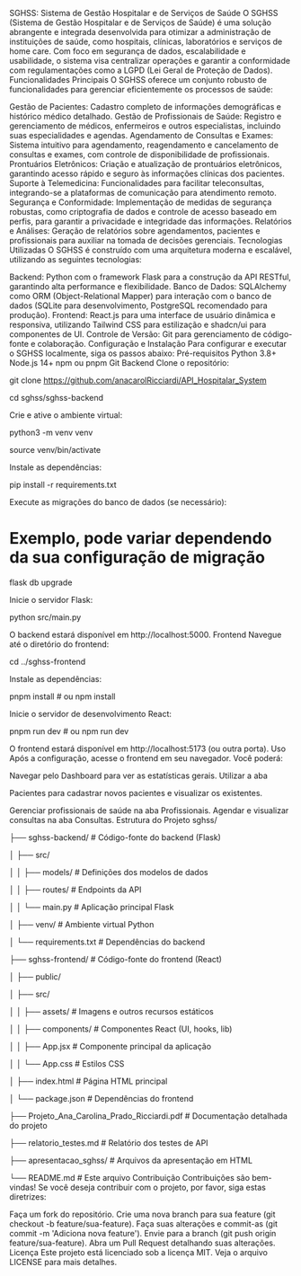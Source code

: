 SGHSS: Sistema de Gestão Hospitalar e de Serviços de Saúde
O SGHSS (Sistema de Gestão Hospitalar e de Serviços de Saúde) é uma solução abrangente e integrada desenvolvida para otimizar a administração de instituições de saúde, como hospitais, clínicas, laboratórios e serviços de home care. Com foco em segurança de dados, escalabilidade e usabilidade, o sistema visa centralizar operações e garantir a conformidade com regulamentações como a LGPD (Lei Geral de Proteção de Dados).
Funcionalidades Principais
O SGHSS oferece um conjunto robusto de funcionalidades para gerenciar eficientemente os processos de saúde:

Gestão de Pacientes: Cadastro completo de informações demográficas e histórico médico detalhado.
Gestão de Profissionais de Saúde: Registro e gerenciamento de médicos, enfermeiros e outros especialistas, incluindo suas especialidades e agendas.
Agendamento de Consultas e Exames: Sistema intuitivo para agendamento, reagendamento e cancelamento de consultas e exames, com controle de disponibilidade de profissionais.
Prontuários Eletrônicos: Criação e atualização de prontuários eletrônicos, garantindo acesso rápido e seguro às informações clínicas dos pacientes.
Suporte à Telemedicina: Funcionalidades para facilitar teleconsultas, integrando-se a plataformas de comunicação para atendimento remoto.
Segurança e Conformidade: Implementação de medidas de segurança robustas, como criptografia de dados e controle de acesso baseado em perfis, para garantir a privacidade e integridade das informações.
Relatórios e Análises: Geração de relatórios sobre agendamentos, pacientes e profissionais para auxiliar na tomada de decisões gerenciais.
Tecnologias Utilizadas
O SGHSS é construído com uma arquitetura moderna e escalável, utilizando as seguintes tecnologias:

Backend: Python com o framework Flask para a construção da API RESTful, garantindo alta performance e flexibilidade.
Banco de Dados: SQLAlchemy como ORM (Object-Relational Mapper) para interação com o banco de dados (SQLite para desenvolvimento, PostgreSQL recomendado para produção).
Frontend: React.js para uma interface de usuário dinâmica e responsiva, utilizando Tailwind CSS para estilização e shadcn/ui para componentes de UI.
Controle de Versão: Git para gerenciamento de código-fonte e colaboração.
Configuração e Instalação
Para configurar e executar o SGHSS localmente, siga os passos abaixo:
Pré-requisitos
Python 3.8+
Node.js 14+
npm ou pnpm
Git
Backend
Clone o repositório:

git clone https://github.com/anacarolRicciardi/API_Hospitalar_System

cd sghss/sghss-backend

Crie e ative o ambiente virtual:

python3 -m venv venv

source venv/bin/activate

Instale as dependências:

pip install -r requirements.txt

Execute as migrações do banco de dados (se necessário):

# Exemplo, pode variar dependendo da sua configuração de migração

flask db upgrade

Inicie o servidor Flask:

python src/main.py

O backend estará disponível em http://localhost:5000.
Frontend
Navegue até o diretório do frontend:

cd ../sghss-frontend

Instale as dependências:

pnpm install # ou npm install

Inicie o servidor de desenvolvimento React:

pnpm run dev # ou npm run dev

O frontend estará disponível em http://localhost:5173 (ou outra porta).
Uso
Após a configuração, acesse o frontend em seu navegador. Você poderá:

Navegar pelo Dashboard para ver as estatísticas gerais.
Utilizar a aba

Pacientes para cadastrar novos pacientes e visualizar os existentes.

Gerenciar profissionais de saúde na aba Profissionais.
Agendar e visualizar consultas na aba Consultas.
Estrutura do Projeto
sghss/

├── sghss-backend/          # Código-fonte do backend (Flask)

│   ├── src/

│   │   ├── models/         # Definições dos modelos de dados

│   │   ├── routes/         # Endpoints da API

│   │   └── main.py         # Aplicação principal Flask

│   ├── venv/               # Ambiente virtual Python

│   └── requirements.txt    # Dependências do backend

├── sghss-frontend/         # Código-fonte do frontend (React)

│   ├── public/

│   ├── src/

│   │   ├── assets/         # Imagens e outros recursos estáticos

│   │   ├── components/     # Componentes React (UI, hooks, lib)

│   │   ├── App.jsx         # Componente principal da aplicação

│   │   └── App.css         # Estilos CSS

│   ├── index.html          # Página HTML principal

│   └── package.json        # Dependências do frontend

├── Projeto_Ana_Carolina_Prado_Ricciardi.pdf # Documentação detalhada do projeto

├── relatorio_testes.md     # Relatório dos testes de API

├── apresentacao_sghss/     # Arquivos da apresentação em HTML

└── README.md               # Este arquivo
Contribuição
Contribuições são bem-vindas! Se você deseja contribuir com o projeto, por favor, siga estas diretrizes:

Faça um fork do repositório.
Crie uma nova branch para sua feature (git checkout -b feature/sua-feature).
Faça suas alterações e commit-as (git commit -m 'Adiciona nova feature').
Envie para a branch (git push origin feature/sua-feature).
Abra um Pull Request detalhando suas alterações.
Licença
Este projeto está licenciado sob a licença MIT. Veja o arquivo LICENSE para mais detalhes.

